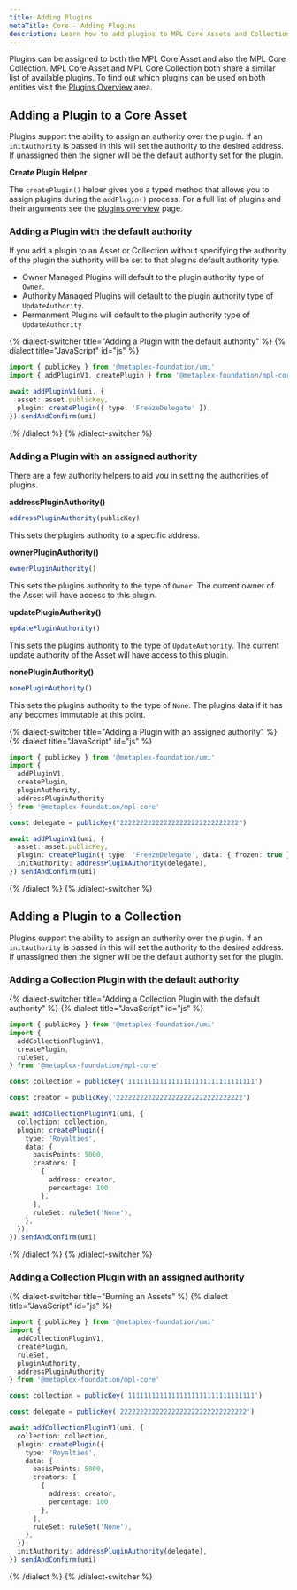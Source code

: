 ```yaml
---
title: Adding Plugins
metaTitle: Core - Adding Plugins
description: Learn how to add plugins to MPL Core Assets and Collections
---
```


Plugins can be assigned to both the MPL Core Asset and also the MPL Core Collection. MPL
Core Asset and MPL Core Collection both share a similar list of available plugins. To find out which plugins can be used on both entities visit the [Plugins Overview](/core/plugins) area.

## Adding a Plugin to a Core Asset

Plugins support the ability to assign an authority over the plugin. If an `initAuthority` is passed in this will set the authority to the desired address. If unassigned then the signer will be the default authority set for the plugin.

**Create Plugin Helper**

The `createPlugin()` helper gives you a typed method that allows you to assign plugins during the `addPlugin()` process.
For a full list of plugins and their arguments see the [plugins overview](/core/plugins/overview) page.

### Adding a Plugin with the default authority

If you add a plugin to an Asset or Collection without specifying the authority of the plugin the authority will be set to that plugins default authority type.

- Owner Managed Plugins will default to the plugin authority type of `Owner`.
- Authority Managed Plugins will default to the plugin authority type of `UpdateAuthority`.
- Permanment Plugins will default to the plugin authority type of `UpdateAuthority`

{% dialect-switcher title="Adding a Plugin with the default authority" %}
{% dialect title="JavaScript" id="js" %}

```ts
import { publicKey } from '@metaplex-foundation/umi'
import { addPluginV1, createPlugin } from '@metaplex-foundation/mpl-core'

await addPluginV1(umi, {
  asset: asset.publicKey,
  plugin: createPlugin({ type: 'FreezeDelegate' }),
}).sendAndConfirm(umi)
```

{% /dialect %}
{% /dialect-switcher %}

### Adding a Plugin with an assigned authority

There are a few authority helpers to aid you in setting the authorities of plugins.

**addressPluginAuthority()**
```js
addressPluginAuthority(publicKey)
```

This sets the plugins authority to a specific address.

**ownerPluginAuthority()**
```js
ownerPluginAuthority()
```

This sets the plugins authority to the type of `Owner`.
The current owner of the Asset will have access to this plugin.

**updatePluginAuthority()**
```js
updatePluginAuthority()
```

This sets the plugins authority to the type of `UpdateAuthority`.
The current update authority of the Asset will have access to this plugin.

**nonePluginAuthority()**
```js
nonePluginAuthority()
```

This sets the plugins authority to the type of `None`.
The plugins data if it has any becomes immutable at this point.


{% dialect-switcher title="Adding a Plugin with an assigned authority" %}
{% dialect title="JavaScript" id="js" %}

```ts
import { publicKey } from '@metaplex-foundation/umi'
import {
  addPluginV1,
  createPlugin,
  pluginAuthority,
  addressPluginAuthority
} from '@metaplex-foundation/mpl-core'

const delegate = publicKey("222222222222222222222222222222")

await addPluginV1(umi, {
  asset: asset.publicKey,
  plugin: createPlugin({ type: 'FreezeDelegate', data: { frozen: true } }),
  initAuthority: addressPluginAuthority(delegate),
}).sendAndConfirm(umi)
```

{% /dialect %}
{% /dialect-switcher %}

## Adding a Plugin to a Collection

Plugins support the ability to assign an authority over the plugin. If an `initAuthority` is passed in this will set the authority to the desired address. If unassigned then the signer will be the default authority set for the plugin.

### Adding a Collection Plugin with the default authority

{% dialect-switcher title="Adding a Collection Plugin with the default authority" %}
{% dialect title="JavaScript" id="js" %}

```ts
import { publicKey } from '@metaplex-foundation/umi'
import {
  addCollectionPluginV1,
  createPlugin,
  ruleSet,
} from '@metaplex-foundation/mpl-core'

const collection = publicKey('11111111111111111111111111111111')

const creator = publicKey('22222222222222222222222222222222')

await addCollectionPluginV1(umi, {
  collection: collection,
  plugin: createPlugin({
    type: 'Royalties',
    data: {
      basisPoints: 5000,
      creators: [
        {
          address: creator,
          percentage: 100,
        },
      ],
      ruleSet: ruleSet('None'),
    },
  }),
}).sendAndConfirm(umi)
```

{% /dialect %}
{% /dialect-switcher %}

### Adding a Collection Plugin with an assigned authority

{% dialect-switcher title="Burning an Assets" %}
{% dialect title="JavaScript" id="js" %}

```ts
import { publicKey } from '@metaplex-foundation/umi'
import {
  addCollectionPluginV1,
  createPlugin,
  ruleSet,
  pluginAuthority,
  addressPluginAuthority
} from '@metaplex-foundation/mpl-core'

const collection = publicKey('11111111111111111111111111111111')

const delegate = publicKey('22222222222222222222222222222222')

await addCollectionPluginV1(umi, {
  collection: collection,
  plugin: createPlugin({
    type: 'Royalties',
    data: {
      basisPoints: 5000,
      creators: [
        {
          address: creator,
          percentage: 100,
        },
      ],
      ruleSet: ruleSet('None'),
    },
  }),
  initAuthority: addressPluginAuthority(delegate),
}).sendAndConfirm(umi)
```

{% /dialect %}
{% /dialect-switcher %}
